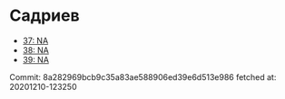 # Садриев
- [37: NA](37.md)
- [38: NA](38.md)
- [39: NA](39.md)

Commit: 8a282969bcb9c35a83ae588906ed39e6d513e986
 fetched at: 20201210-123250
